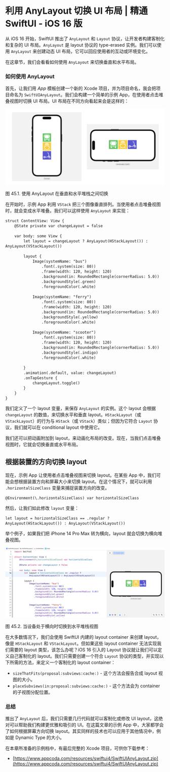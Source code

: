 # 利用 AnyLayout 切换 UI 布局 | 精通 SwiftUI - iOS 16 版

从 iOS 16 开始，SwiftUI 推出了 `AnyLayout` 和 `Layout` 协议，让开发者构建客制化和复杂的 UI 布局。`AnyLayout` 是 layout 协议的 type-erased 实例。我们可以使用 `AnyLayout` 来创建动态 UI 布局，它可以回应使用者的互动或环境变化。

在这章节，我们会看看如何使用 `AnyLayout` 来切换垂直和水平布局。

### 如何使用 AnyLayout

首先，让我们用 *App* 模板创建一个新的 Xcode 项目，并为项目命名，我会把项目命名为 `SwiftUIAnyLayout`。我们会构建一个简单的示例 App，在使用者点击堆叠视图时切换 UI 布局。UI 布局在不同方向看起来会是这样的：

![%E5%88%A9%E7%94%A8%20AnyLayout%20%E5%88%87%E6%8D%A2%20UI%20%E5%B8%83%E5%B1%80%20%E7%B2%BE%E9%80%9A%20SwiftUI%20-%20iOS%2016%20%E7%89%88%20ad6bba8878e24c3b8e5f60fff896a869/swiftui-anylayout-1.png](%E5%88%A9%E7%94%A8%20AnyLayout%20%E5%88%87%E6%8D%A2%20UI%20%E5%B8%83%E5%B1%80%20%E7%B2%BE%E9%80%9A%20SwiftUI%20-%20iOS%2016%20%E7%89%88%20ad6bba8878e24c3b8e5f60fff896a869/swiftui-anylayout-1.png)

图 45.1. 使用 AnyLayout 在垂直和水平堆栈之间切换

在开始时，示例 App 利用 `VStack` 把三个图像垂直排列。当使用者点击堆叠视图时，就会变成水平堆叠。我们可以这样使用 `AnyLayout` 来实现：

```
struct ContentView: View {
    @State private var changeLayout = false

    var body: some View {
        let layout = changeLayout ? AnyLayout(HStackLayout()) : AnyLayout(VStackLayout())

        layout {
            Image(systemName: "bus")
                .font(.system(size: 80))
                .frame(width: 120, height: 120)
                .background(in: RoundedRectangle(cornerRadius: 5.0))
                .backgroundStyle(.green)
                .foregroundColor(.white)

            Image(systemName: "ferry")
                .font(.system(size: 80))
                .frame(width: 120, height: 120)
                .background(in: RoundedRectangle(cornerRadius: 5.0))
                .backgroundStyle(.yellow)
                .foregroundColor(.white)

            Image(systemName: "scooter")
                .font(.system(size: 80))
                .frame(width: 120, height: 120)
                .background(in: RoundedRectangle(cornerRadius: 5.0))
                .backgroundStyle(.indigo)
                .foregroundColor(.white)

        }
        .animation(.default, value: changeLayout)
        .onTapGesture {
            changeLayout.toggle()
        }
    }
}

```

我们定义了一个 layout 变量，来保存 `AnyLayout` 的实例。这个 layout 会根据 `changeLayout` 的数值，来切换水平和垂直 layout。`HStackLayout`（或 `VStackLayout`）的行为与 `HStack`（或 `VStack`）类似；但因为它符合 `Layout` 协议，我们就可以在 conditional layout 中使用它。

我们还可以把动画附加到 layout，来动画化布局的改变。现在，当我们点击堆叠视图时，它就会切换垂直或水平布局。

## 根据装置的方向切换 layout

现在，示例 App 让使用者点击堆叠视图来切换 layout。在某些 App 中，我们可能会想根据装置方向和屏幕大小来切换 layout。在这个情况下，就可以利用 `.horizontalSizeClass` 变量来捕捉装置方向的改变。

```
@Environment(\.horizontalSizeClass) var horizontalSizeClass

```

然后，让我们如此修改 `layout` 变量：

```
let layout = horizontalSizeClass == .regular ? AnyLayout(HStackLayout()) : AnyLayout(VStackLayout())

```

举个例子，如果我们把 iPhone 14 Pro Max 转为横向，layout 就会切换为横向堆叠视图。

![%E5%88%A9%E7%94%A8%20AnyLayout%20%E5%88%87%E6%8D%A2%20UI%20%E5%B8%83%E5%B1%80%20%E7%B2%BE%E9%80%9A%20SwiftUI%20-%20iOS%2016%20%E7%89%88%20ad6bba8878e24c3b8e5f60fff896a869/swiftui-anylayout-2.png](%E5%88%A9%E7%94%A8%20AnyLayout%20%E5%88%87%E6%8D%A2%20UI%20%E5%B8%83%E5%B1%80%20%E7%B2%BE%E9%80%9A%20SwiftUI%20-%20iOS%2016%20%E7%89%88%20ad6bba8878e24c3b8e5f60fff896a869/swiftui-anylayout-2.png)

图 45.2. 当设备处于横向时切换到水平堆栈视图

在大多数情况下，我们会使用 SwiftUI 内建的 layout container 来创建 layout，像是 `HStackLayout` 和 `VStackLayout`。但如果这些 layout container 无法实现我们需要的 layout 类型，该怎么办呢？iOS 16 引入的 Layout 协议就让我们可以定义自己客制化的 layout。我们只需要创建一个符合 `Layout` 协议的类型，并实现以下所需的方法，来定义一个客制化的 layout container：

- `sizeThatFits(proposal:subviews:cache:)` - 这个方法会报告合成 layout 视图的大小。
- `placeSubviews(in:proposal:subviews:cache:)` - 这个方法会为 container 的子视图分配位置。

### 总结

推出了 `AnyLayout` 后，我们只需要几行代码就可以客制化或修改 UI layout，这绝对可以帮助我们构建更优雅和吸引的 UI。在这篇文章的示例 App 中，大家都学会了如何根据屏幕方向切换 layout。其实同样的技术也可以应用于其他情况中，例如是 Dynamic Type 的大小。

在本章所准备的示例档中，有最后完整的 Xcode 项目，可供你下载参考：

- [https://www.appcoda.com/resources/swiftui4/SwiftUIAnyLayout.zip](https://www.appcoda.com/resources/swiftui4/SwiftUIAnyLayout.zip)